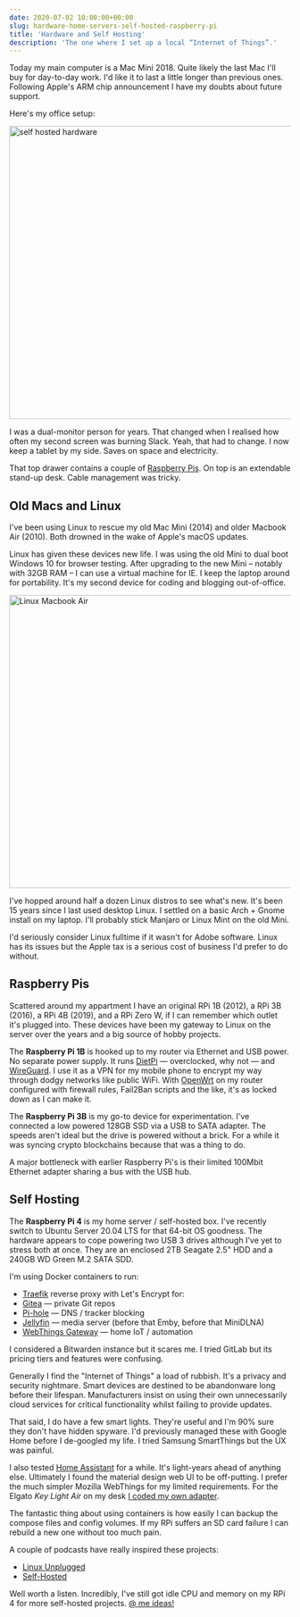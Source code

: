 ```yaml
---
date: 2020-07-02 10:00:00+00:00
slug: hardware-home-servers-self-hosted-raspberry-pi
title: 'Hardware and Self Hosting'
description: 'The one where I set up a local “Internet of Things”.'
---
```


Today my main computer is a Mac Mini 2018. Quite likely the last Mac I'll buy for day-to-day work. I'd like it to last a little longer than previous ones. Following Apple's ARM chip announcement I have my doubts about future support.

Here's my office setup:

<p class="Image">
  <img loading="lazy" srcset="
    /images/blog/2020/self-hosted-hardware@1x.jpg,
    /images/blog/2020/self-hosted-hardware@2x.jpg 2x"
    src="/images/blog/2020/self-hosted-hardware@1x.jpg"
    alt="self hosted hardware"
    width="1080"
    height="525">
</p>

I was a dual-monitor person for years. That changed when I realised how often my second screen was burning Slack. Yeah, that had to change. I now keep a tablet by my side. Saves on space and electricity.

That top drawer contains a couple of [Raspberry Pis](https://www.raspberrypi.org/). On top is an extendable stand-up desk. Cable management was tricky.

## Old Macs and Linux

I've been using Linux to rescue my old Mac Mini (2014) and older Macbook Air (2010). Both drowned in the wake of Apple's macOS updates.

Linux has given these devices new life. I was using the old Mini to dual boot Windows 10 for browser testing. After upgrading to the new Mini – notably with 32GB RAM – I can use a virtual machine for IE. I keep the laptop around for portability. It's my second device for coding and blogging out-of-office.

<p class="Image">
  <img loading="lazy" srcset="
    /images/blog/2020/linux-macbook-air@1x.jpg,
    /images/blog/2020/linux-macbook-air@2x.jpg 2x"
    src="/images/blog/2020/linux-macbook-air@1x.jpg"
    alt="Linux Macbook Air"
    width="1080"
    height="525">
</p>

I've hopped around half a dozen Linux distros to see what's new. It's been 15 years since I last used desktop Linux. I settled on a basic Arch + Gnome install on my laptop. I'll probably stick Manjaro or Linux Mint on the old Mini.

I'd seriously consider Linux fulltime if it wasn't for Adobe software. Linux has its issues but the Apple tax is a serious cost of business I'd prefer to do without.

## Raspberry Pis

Scattered around my appartment I have an original RPi 1B (2012), a RPi 3B (2016), a RPi 4B (2019), and a RPi Zero W, if I can remember which outlet it's plugged into. These devices have been my gateway to Linux on the server over the years and a big source of hobby projects.

The **Raspberry Pi 1B** is hooked up to my router via Ethernet and USB power. No separate power supply. It runs [DietPi](https://dietpi.com/) — overclocked, why not — and [WireGuard](https://www.wireguard.com/). I use it as a VPN for my mobile phone to encrypt my way through dodgy networks like public WiFi. With [OpenWrt](https://openwrt.org/) on my router configured with firewall rules, Fail2Ban scripts and the like, it's as locked down as I can make it.

The **Raspberry Pi 3B** is my go-to device for experimentation. I've connected a low powered 128GB SSD via a USB to SATA adapter. The speeds aren't ideal but the drive is powered without a brick. For a while it was syncing crypto blockchains because that was a thing to do.

A major bottleneck with earlier Raspberry Pi's is their limited 100Mbit Ethernet adapter sharing a bus with the USB hub.

## Self Hosting

The **Raspberry Pi 4** is my home server / self-hosted box. I've recently switch to Ubuntu Server 20.04 LTS for that 64-bit OS goodness. The hardware appears to cope powering two USB 3 drives although I've yet to stress both at once. They are an enclosed 2TB Seagate 2.5" HDD and a 240GB WD Green M.2 SATA SDD.

I'm using Docker containers to run:

* [Traefik](https://containo.us/traefik/) reverse proxy with Let's Encrypt for:
* [Gitea](https://gitea.io) — private Git repos
* [Pi-hole](https://pi-hole.net/) — DNS / tracker blocking
* [Jellyfin](https://jellyfin.org/) — media server (before that Emby, before that MiniDLNA)
* [WebThings Gateway](https://iot.mozilla.org/gateway/) — home IoT / automation

I considered a Bitwarden instance but it scares me. I tried GitLab but its pricing tiers and features were confusing.

Generally I find the "Internet of Things" a load of rubbish. It's a privacy and security nightmare. Smart devices are destined to be abandonware long before their lifespan. Manufacturers insist on using their own unnecessarily cloud services for critical functionality whilst failing to provide updates.

That said, I do have a few smart lights. They're useful and I'm 90% sure they don't have hidden spyware. I'd previously managed these with Google Home before I de-googled my life. I tried Samsung SmartThings but the UX was painful.

I also tested [Home Assistant](https://www.home-assistant.io/) for a while. It's light-years ahead of anything else. Ultimately I found the material design web UI to be off-putting.  I prefer the much simpler Mozilla WebThings for my limited requirements. For the Elgato _Key Light Air_ on my desk [I coded my own adapter](https://github.com/dbushell/elgato-key-light-air-adapter).

The fantastic thing about using containers is how easily I can backup the compose files and config volumes. If my RPi suffers an SD card failure I can rebuild a new one without too much pain.

A couple of podcasts have really inspired these projects:

* [Linux Unplugged](https://linuxunplugged.com/)
* [Self-Hosted](https://selfhosted.show/)

Well worth a listen. Incredibly, I've still got idle CPU and memory on my RPi 4 for more self-hosted projects. [@ me ideas!](https://twitter.com/dbushell)
